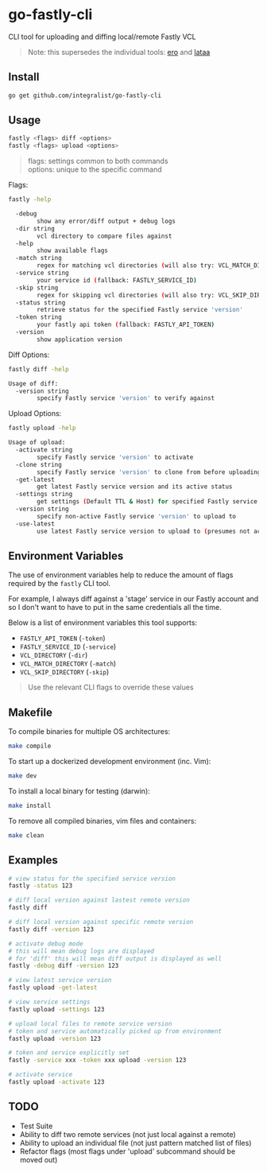 # go-fastly-cli

CLI tool for uploading and diffing local/remote Fastly VCL

> Note: this supersedes the individual tools: [ero](https://github.com/Integralist/ero) and [lataa](https://github.com/Integralist/lataa)

## Install

```bash
go get github.com/integralist/go-fastly-cli
```

## Usage

```bash
fastly <flags> diff <options>
fastly <flags> upload <options>
```

> flags: settings common to both commands  
> options: unique to the specific command

Flags:

```bash
fastly -help

  -debug
        show any error/diff output + debug logs
  -dir string
        vcl directory to compare files against 
  -help
        show available flags
  -match string
        regex for matching vcl directories (will also try: VCL_MATCH_DIRECTORY)
  -service string
        your service id (fallback: FASTLY_SERVICE_ID) 
  -skip string
        regex for skipping vcl directories (will also try: VCL_SKIP_DIRECTORY) 
  -status string
        retrieve status for the specified Fastly service 'version'
  -token string
        your fastly api token (fallback: FASTLY_API_TOKEN) 
  -version
        show application version
```

Diff Options:

```bash
fastly diff -help

Usage of diff:
  -version string
        specify Fastly service 'version' to verify against
```

Upload Options:

```bash
fastly upload -help

Usage of upload:
  -activate string
        specify Fastly service 'version' to activate
  -clone string
        specify Fastly service 'version' to clone from before uploading to
  -get-latest
        get latest Fastly service version and its active status
  -settings string
        get settings (Default TTL & Host) for specified Fastly service version (version number or latest)
  -version string
        specify non-active Fastly service 'version' to upload to
  -use-latest
        use latest Fastly service version to upload to (presumes not activated)
```

## Environment Variables

The use of environment variables help to reduce the amount of flags required by the `fastly` CLI tool.

For example, I always diff against a 'stage' service in our Fastly account and so I don't want to have to put in the same credentials all the time.

Below is a list of environment variables this tool supports:

* `FASTLY_API_TOKEN` (`-token`)
* `FASTLY_SERVICE_ID` (`-service`)
* `VCL_DIRECTORY` (`-dir`)
* `VCL_MATCH_DIRECTORY` (`-match`)
* `VCL_SKIP_DIRECTORY` (`-skip`)

> Use the relevant CLI flags to override these values

## Makefile

To compile binaries for multiple OS architectures:

```bash
make compile
```

To start up a dockerized development environment (inc. Vim):

```bash
make dev
```

To install a local binary for testing (darwin):

```bash
make install
```

To remove all compiled binaries, vim files and containers:

```bash
make clean
```

## Examples

```bash
# view status for the specified service version
fastly -status 123

# diff local version against lastest remote version
fastly diff

# diff local version against specific remote version
fastly diff -version 123

# activate debug mode
# this will mean debug logs are displayed
# for 'diff' this will mean diff output is displayed as well
fastly -debug diff -version 123

# view latest service version
fastly upload -get-latest

# view service settings
fastly upload -settings 123

# upload local files to remote service version
# token and service automatically picked up from environment
fastly upload -version 123

# token and service explicitly set
fastly -service xxx -token xxx upload -version 123

# activate service
fastly upload -activate 123
```

## TODO

* Test Suite
* Ability to diff two remote services (not just local against a remote)
* Ability to upload an individual file (not just pattern matched list of files)
* Refactor flags (most flags under 'upload' subcommand should be moved out)
